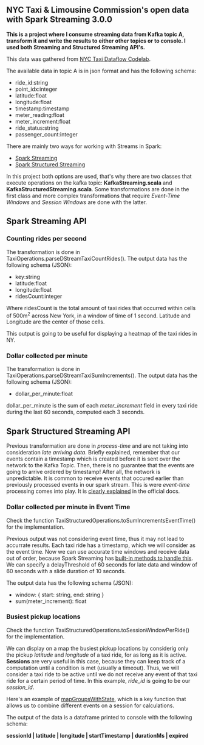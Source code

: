 ## NYC Taxi & Limousine Commission's open data with Spark Streaming 3.0.0

__This is a project where I consume streaming data from Kafka topic A,
transform it and write the results to either other topics or to console. I used both Streaming and Structured Streaming API's.__

This data was gathered from [NYC Taxi Dataflow Codelab](https://github.com/googlecodelabs/cloud-dataflow-nyc-taxi-tycoon).

The available data in topic A is in json format and has the following schema:

- ride_id:string
- point_idx:integer
- latitude:float
- longitude:float
- timestamp:timestamp
- meter_reading:float
- meter_increment:float
- ride_status:string
- passenger_count:integer

There are mainly two ways for working with Streams in Spark:
 - [Spark Streaming](https://spark.apache.org/docs/latest/streaming-programming-guide.html)
 - [Spark Structured Streaming](http://spark.apache.org/docs/latest/structured-streaming-programming-guide.html)

In this project both options are used, that's why there are two classes that execute operations on the kafka topic: __KafkaStreaming.scala__ and __KafkaStructuredStreaming.scala__.
Some transformations are done in the first class and more complex transformations that require _Event-Time Windows_ and _Session Windows_ are done with the latter.

## Spark Streaming API

### Counting rides per second

The transformation is done in TaxiOperations.parseDStreamTaxiCountRides().
The output data has the following schema (JSON):

- key:string
- latitude:float
- longitude:float
- ridesCount:integer

Where ridesCount is the total amount of taxi rides that occurred within cells of 500m<sup>2</sup>
across New York, in a window of time of 1 second. Latitude and Longitude are the center of those cells.

This output is going to be useful for displaying a heatmap of the taxi rides in NY.

### Dollar collected per minute

The transformation is done in TaxiOperations.parseDStreamTaxiSumIncrements().
The output data has the following schema (JSON):

- dollar_per_minute:float

dollar_per_minute is the sum of each _meter_increment_ field in every taxi ride during the last 60 seconds, computed each 3 seconds.

## Spark Structured Streaming API

Previous transformation are done in _process-time_ and are not taking into consideration _late arriving data_. Briefly explained, remember that our events contain a timestamp which is created before it is sent over the network to the Kafka Topic.
Then, there is no guarantee that the events are going to arrive ordered by timestamp! After all, the network is unpredictable. It is common to receive events that occured earlier than previously processed events in our spark stream. This is were _event-time_ processing comes into play. It is [clearly explained](http://spark.apache.org/docs/latest/structured-streaming-programming-guide.html#window-operations-on-event-time) in the official docs. 

### Dollar collected per minute in Event Time

Check the function TaxiStructuredOperations.toSumIncrementsEventTime() for the implementation.

Previous output was not considering event time, thus it may not lead to accurrate results.
Each taxi ride has a timestamp, which we will consider as the event time. Now we can use accurate time windows and receive data out of order, because Spark Streaming has 
[built-in methods to handle this](http://spark.apache.org/docs/latest/structured-streaming-programming-guide.html#window-operations-on-event-time). We can specify a delayThreshold of 60 seconds for late data and window of 60 seconds with a slide duration of 10 seconds.

The output data has the following schema (JSON):

- window: {
  start: string,
  end: string
}
- sum(meter_increment): float

### Busiest pickup locations

Check the function TaxiStructuredOperations.toSessionWindowPerRide() for the implementation.

We can display on a map the busiest pickup locations by considerig only the pickup _latitude_ and _longitude_ of a taxi ride, for as long as it is active.
__Sessions__ are very useful in this case, because they can keep track of a computation until a condition is met (usually a timeout). Thus, we will consider a taxi ride to be active until we do not receive any event of that taxi ride for a certain period of time.
In this example, _ride_id_ is going to be our _session_id_.
 
Here's an example of [mapGroupsWithState](https://github.com/apache/spark/blob/v3.0.0/examples/src/main/scala/org/apache/spark/examples/sql/streaming/StructuredSessionization.scala), which is a key function that allows us to combine different events on a session for calculations.
 
 The output of the data is a dataframe printed to console with the following schema:
 
  __sessionId | latitude | longitude | startTimestamp | durationMs | expired__